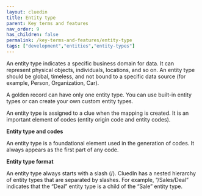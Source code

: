 ```yaml
---
layout: cluedin
title: Entity type
parent: Key terms and features
nav_order: 9
has_children: false
permalink: /key-terms-and-features/entity-type
tags: ["development","entities","entity-types"]
---
```


An entity type indicates a specific business domain for data. It can represent physical objects, individuals, locations, and so on. An entity type should be global, timeless, and not bound to a specific data source (for example, Person, Organization, Car).

A golden record can have only one entity type. You can use built-in entity types or can create your own custom entity types.

An entity type is assigned to a clue when the mapping is created. It is an important element of codes (entity origin code and entity codes).

**Entity type and codes**

An entity type is a foundational element used in the generation of codes. It always appears as the first part of any code.

**Entity type format**

An entity type always starts with a slash (/). CluedIn has a nested hierarchy of entity types that are separated by slashes. For example, “/Sales/Deal” indicates that the “Deal” entity type is a child of the “Sale” entity type.